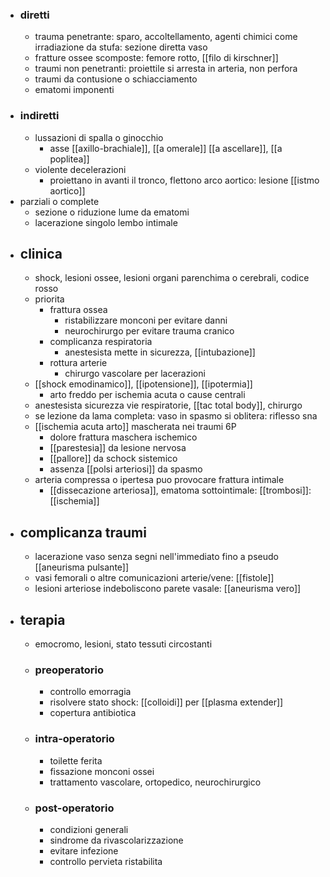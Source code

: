 - ### diretti
	- trauma penetrante: sparo, accoltellamento, agenti chimici come irradiazione da stufa: sezione diretta vaso
	- fratture ossee scomposte: femore rotto, [[filo di kirschner]]
	- traumi non penetranti: proiettile si arresta in arteria, non perfora
	- traumi da contusione o schiacciamento
	- ematomi imponenti
- ### indiretti
	- lussazioni di spalla o ginocchio
		- asse [[axillo-brachiale]], [[a omerale]] [[a ascellare]], [[a poplitea]]
	- violente decelerazioni
		- proiettano in avanti il tronco, flettono arco aortico: lesione [[istmo aortico]]
- parziali o complete
	- sezione o riduzione lume da ematomi
	- lacerazione singolo lembo intimale
- ## clinica
	- shock, lesioni ossee, lesioni organi parenchima o cerebrali, codice rosso
	- priorita
		- frattura ossea
			- ristabilizzare monconi per evitare danni
			- neurochirurgo per evitare trauma cranico
		- complicanza respiratoria
			- anestesista mette in sicurezza, [[intubazione]]
		- rottura arterie
			- chirurgo vascolare per lacerazioni
	- [[shock emodinamico]], [[ipotensione]], [[ipotermia]]
		- arto freddo per ischemia acuta o cause centrali
	- anestesista sicurezza vie respiratorie, [[tac total body]], chirurgo
	- se lezione da lama completa: vaso in spasmo si oblitera: riflesso sna
	- [[ischemia acuta arto]] mascherata nei traumi 6P
		- dolore frattura maschera ischemico
		- [[parestesia]] da lesione nervosa
		- [[pallore]] da schock sistemico
		- assenza [[polsi arteriosi]] da spasmo
	- arteria compressa o ipertesa puo provocare frattura intimale
		- [[dissecazione arteriosa]], ematoma sottointimale: [[trombosi]]: [[ischemia]]
- ## complicanza traumi
	- lacerazione vaso senza segni nell'immediato fino a pseudo [[aneurisma pulsante]]
	- vasi femorali o altre comunicazioni arterie/vene: [[fistole]]
	- lesioni arteriose indeboliscono parete vasale: [[aneurisma vero]]
- ## terapia
	- emocromo, lesioni, stato tessuti circostanti
	- ### preoperatorio
		- controllo emorragia
		- risolvere stato shock: [[colloidi]] per [[plasma extender]]
		- copertura antibiotica
	- ### intra-operatorio
		- toilette ferita
		- fissazione monconi ossei
		- trattamento vascolare, ortopedico, neurochirurgico
	- ### post-operatorio
		- condizioni generali
		- sindrome da rivascolarizzazione
		- evitare infezione
		- controllo pervieta ristabilita